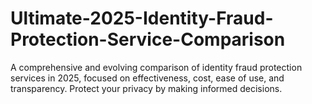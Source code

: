 # Ultimate-2025-Identity-Fraud-Protection-Service-Comparison
A comprehensive and evolving comparison of identity fraud protection services in 2025, focused on effectiveness, cost, ease of use, and transparency. Protect your privacy by making informed decisions.
